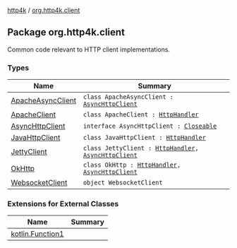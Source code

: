 [http4k](../index.md) / [org.http4k.client](./index.md)

## Package org.http4k.client

Common code relevant to HTTP client implementations.

### Types

| Name | Summary |
|---|---|
| [ApacheAsyncClient](-apache-async-client/index.md) | `class ApacheAsyncClient : `[`AsyncHttpClient`](-async-http-client/index.md) |
| [ApacheClient](-apache-client/index.md) | `class ApacheClient : `[`HttpHandler`](../org.http4k.core/-http-handler.md) |
| [AsyncHttpClient](-async-http-client/index.md) | `interface AsyncHttpClient : `[`Closeable`](http://docs.oracle.com/javase/6/docs/api/java/io/Closeable.html) |
| [JavaHttpClient](-java-http-client/index.md) | `class JavaHttpClient : `[`HttpHandler`](../org.http4k.core/-http-handler.md) |
| [JettyClient](-jetty-client/index.md) | `class JettyClient : `[`HttpHandler`](../org.http4k.core/-http-handler.md)`, `[`AsyncHttpClient`](-async-http-client/index.md) |
| [OkHttp](-ok-http/index.md) | `class OkHttp : `[`HttpHandler`](../org.http4k.core/-http-handler.md)`, `[`AsyncHttpClient`](-async-http-client/index.md) |
| [WebsocketClient](-websocket-client/index.md) | `object WebsocketClient` |

### Extensions for External Classes

| Name | Summary |
|---|---|
| [kotlin.Function1](kotlin.-function1/index.md) |  |
